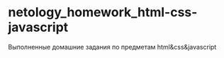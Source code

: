 # netology_homework_html-css-javascript
Выполненные домашние задания по предметам html&amp;css&amp;javascript
